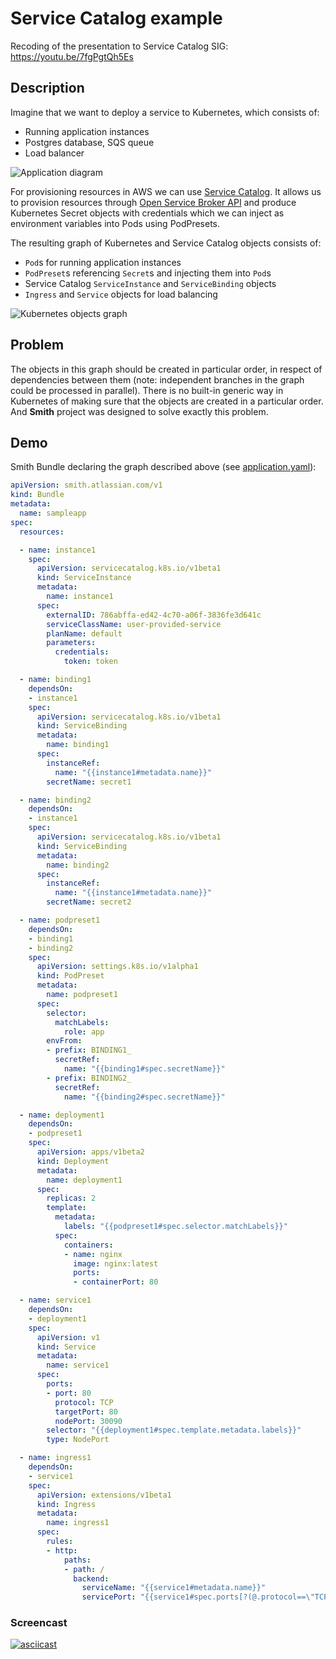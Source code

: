 # Service Catalog example

Recoding of the presentation to Service Catalog SIG: https://youtu.be/7fgPgtQh5Es

## Description

Imagine that we want to deploy a service to Kubernetes, which consists of:
- Running application instances
- Postgres database, SQS queue
- Load balancer

![Application diagram](img/Application_example.png?raw=true "Application diagram")

For provisioning resources in AWS we can use [Service Catalog](https://github.com/kubernetes-incubator/service-catalog).
It allows us to provision resources through [Open Service Broker API](https://github.com/openservicebrokerapi/servicebroker)
and produce Kubernetes Secret objects with credentials which we can inject as environment variables into Pods using PodPresets.

The resulting graph of Kubernetes and Service Catalog objects consists of:
- `Pod`s for running application instances
- `PodPreset`s referencing `Secret`s and injecting them into `Pod`s
- Service Catalog `ServiceInstance` and `ServiceBinding` objects
- `Ingress` and `Service` objects for load balancing

![Kubernetes objects graph](img/Kubernetes_graph.png?raw=true "Kubernetes objects graph")

## Problem

The objects in this graph should be created in particular order, in respect of dependencies between them (note: independent branches in the graph could be processed in parallel).
There is no built-in generic way in Kubernetes of making sure that the objects are created in a particular order. And **Smith** project was designed to solve exactly this problem.

## Demo

Smith Bundle declaring the graph described above (see [application.yaml](application.yaml)):

```yaml
apiVersion: smith.atlassian.com/v1
kind: Bundle
metadata:
  name: sampleapp
spec:
  resources:

  - name: instance1
    spec:
      apiVersion: servicecatalog.k8s.io/v1beta1
      kind: ServiceInstance
      metadata:
        name: instance1
      spec:
        externalID: 786abffa-ed42-4c70-a06f-3836fe3d641c
        serviceClassName: user-provided-service
        planName: default
        parameters:
          credentials:
            token: token

  - name: binding1
    dependsOn:
    - instance1
    spec:
      apiVersion: servicecatalog.k8s.io/v1beta1
      kind: ServiceBinding
      metadata:
        name: binding1
      spec:
        instanceRef:
          name: "{{instance1#metadata.name}}"
        secretName: secret1

  - name: binding2
    dependsOn:
    - instance1
    spec:
      apiVersion: servicecatalog.k8s.io/v1beta1
      kind: ServiceBinding
      metadata:
        name: binding2
      spec:
        instanceRef:
          name: "{{instance1#metadata.name}}"
        secretName: secret2

  - name: podpreset1
    dependsOn:
    - binding1
    - binding2
    spec:
      apiVersion: settings.k8s.io/v1alpha1
      kind: PodPreset
      metadata:
        name: podpreset1
      spec:
        selector:
          matchLabels:
            role: app
        envFrom:
        - prefix: BINDING1_
          secretRef:
            name: "{{binding1#spec.secretName}}"
        - prefix: BINDING2_
          secretRef:
            name: "{{binding2#spec.secretName}}"

  - name: deployment1
    dependsOn:
    - podpreset1
    spec:
      apiVersion: apps/v1beta2
      kind: Deployment
      metadata:
        name: deployment1
      spec:
        replicas: 2
        template:
          metadata:
            labels: "{{podpreset1#spec.selector.matchLabels}}"
          spec:
            containers:
            - name: nginx
              image: nginx:latest
              ports:
              - containerPort: 80

  - name: service1
    dependsOn:
    - deployment1
    spec:
      apiVersion: v1
      kind: Service
      metadata:
        name: service1
      spec:
        ports:
        - port: 80
          protocol: TCP
          targetPort: 80
          nodePort: 30090
        selector: "{{deployment1#spec.template.metadata.labels}}"
        type: NodePort

  - name: ingress1
    dependsOn:
    - service1
    spec:
      apiVersion: extensions/v1beta1
      kind: Ingress
      metadata:
        name: ingress1
      spec:
        rules:
        - http:
            paths:
            - path: /
              backend:
                serviceName: "{{service1#metadata.name}}"
                servicePort: "{{service1#spec.ports[?(@.protocol==\"TCP\")].port}}"

```

### Screencast

[![asciicast](img/asciinema.png)](https://asciinema.org/a/125263)

